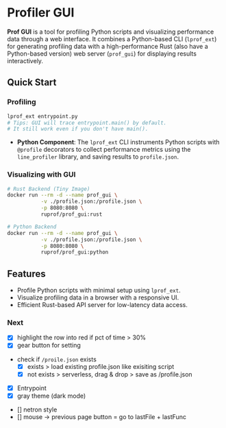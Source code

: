 # Profiler GUI

**Prof GUI** is a tool for profiling Python scripts and visualizing performance data through a web interface. It combines a Python-based CLI (`lprof_ext`) for generating profiling data with a high-performance Rust (also have a Python-based version) web server (`prof_gui`) for displaying results interactively.



## Quick Start

### Profiling
```bash
lprof_ext entrypoint.py
# Tips: GUI will trace entrypoint.main() by default.
# It still work even if you don't have main().
```
- **Python Component**: The `lprof_ext` CLI instruments Python scripts with `@profile` decorators to collect performance metrics using the `line_profiler` library, and saving results to `profile.json`.


### Visualizing with GUI
```bash
# Rust Backend (Tiny Image)
docker run --rm -d --name prof_gui \
           -v ./profile.json:/profile.json \
           -p 8080:8080 \
           ruprof/prof_gui:rust

# Python Backend
docker run --rm -d --name prof_gui \
           -v ./profile.json:/profile.json \
           -p 8080:8080 \
           ruprof/prof_gui:python
```

## Features
- Profile Python scripts with minimal setup using `lprof_ext`.
- Visualize profiling data in a browser with a responsive UI.
- Efficient Rust-based API server for low-latency data access.

### Next
- [x] highlight the row into red if pct of time > 30% 
- [x] gear button for setting
- check if `/proile.json` exists
    - [x] exists > load existing profile.json like exisiting script 
    - [x] not exists > serverless, drag & drop > save as /profile.json
- [x] Entrypoint
- [x] gray theme (dark mode)
- [] netron style
- [] mouse -> previous page button = go to lastFile + lastFunc

